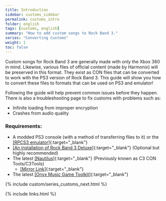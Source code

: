 ```yaml
---
title: Introduction
sidebar: customs_sidebar
permalink: customs_intro
folder: english
tags: [customs, english]
summary: "How to add custom songs to Rock Band 3."
series: "Converting Customs"
weight: 1
toc: false
---
```


Custom songs for Rock Band 3 are generally made with only the Xbox 360 in mind. Likewise, various files of official content (made by Harmonix) will be preserved in this format. They exist as CON files that can be converted to work with the PS3 version of Rock Band 3. This guide will show you how to convert these files to formats that can be used on PS3 and emulator!


Following the guide will help prevent common issues before they happen. There is also a troubleshooting page to fix customs with problems such as:
* Infinite loading from improper encryption
* Crashes from audio quality

### Requirements:
* A modded PS3 console (with a method of transferring files to it) or the [[RPCS3 emulator]](https://rb3pc.milohax.org/gs_disc){:target="_blank"}
* [[An installation of Rock Band 3 Deluxe]](https://rb3dx.milohax.org/){:target="_blank"} (Optional but highly recommended)
* The latest [[Nautilus]](https://nemosnautilus.com/nautilus/){:target="_blank"} (Previously known as C3 CON Tools/C3Tools)
	* [[Mirror Link]](https://github.com/trojannemo/Nautilus/releases/){:target="_blank"}
* The latest [[Onyx Music Game Toolkit]](https://github.com/mtolly/onyxite-customs){:target="_blank"}

{% include custom/series_customs_next.html %}

{% include links.html %}
